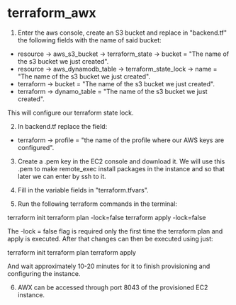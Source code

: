 # terraform_awx


1) Enter the aws console, create an S3 bucket and replace in "backend.tf" the following fields with the
name of said bucket:

* resource -> aws_s3_bucket -> terraform_state -> bucket = "The name of the s3 bucket we just created".
* resource -> aws_dynamodb_table -> terraform_state_lock -> name = "The name of the s3 bucket we just created".
* terraform -> bucket = "The name of the s3 bucket we just created".
* terraform -> dynamo_table = "The name of the s3 bucket we just created".

This will configure our terraform state lock.

2) In backend.tf replace the field:

* terraform -> profile = "the name of the profile where our AWS keys are configured".

3) Create a .pem key in the EC2 console and download it. We will use this .pem to make remote_exec install packages in the
instance and so that later we can enter by ssh to it.

4) Fill in the variable fields in "terraform.tfvars".


5) Run the following terraform commands in the terminal:

terraform init
terraform plan -lock=false
terraform apply -lock=false

The -lock = false flag is required only the first time the terraform plan and apply is executed. After that changes can then be executed using just:

terraform init
terraform plan
terraform apply

And wait approximately 10-20 minutes for it to finish provisioning and configuring the instance.

6) AWX can be accessed through port 8043 of the provisioned EC2 instance.